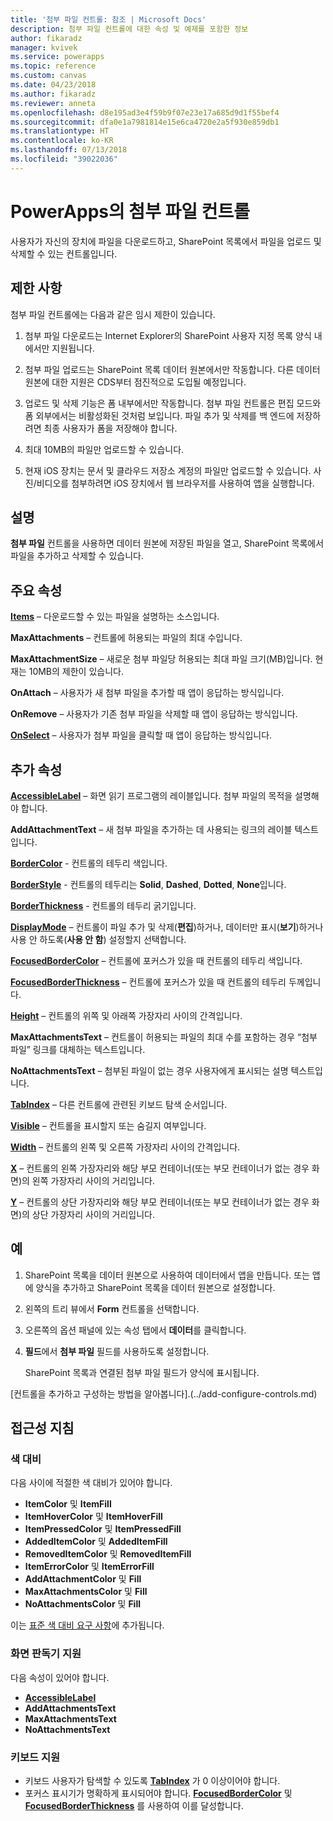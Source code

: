 ```yaml
---
title: '첨부 파일 컨트롤: 참조 | Microsoft Docs'
description: 첨부 파일 컨트롤에 대한 속성 및 예제를 포함한 정보
author: fikaradz
manager: kvivek
ms.service: powerapps
ms.topic: reference
ms.custom: canvas
ms.date: 04/23/2018
ms.author: fikaradz
ms.reviewer: anneta
ms.openlocfilehash: d8e195ad3e4f59b9f07e23e17a685d9d1f55bef4
ms.sourcegitcommit: dfa0e1a7981814e15e6ca4720e2a5f930e859db1
ms.translationtype: HT
ms.contentlocale: ko-KR
ms.lasthandoff: 07/13/2018
ms.locfileid: "39022036"
---
```

# <a name="attachments-control-in-powerapps"></a>PowerApps의 첨부 파일 컨트롤
사용자가 자신의 장치에 파일을 다운로드하고, SharePoint 목록에서 파일을 업로드 및 삭제할 수 있는 컨트롤입니다.

## <a name="limitations"></a>제한 사항
첨부 파일 컨트롤에는 다음과 같은 임시 제한이 있습니다.
1. 첨부 파일 다운로드는 Internet Explorer의 SharePoint 사용자 지정 목록 양식 내에서만 지원됩니다.

1. 첨부 파일 업로드는 SharePoint 목록 데이터 원본에서만 작동합니다.  다른 데이터 원본에 대한 지원은 CDS부터 점진적으로 도입될 예정입니다.

1. 업로드 및 삭제 기능은 폼 내부에서만 작동합니다.  첨부 파일 컨트롤은 편집 모드와 폼 외부에서는 비활성화된 것처럼 보입니다.   파일 추가 및 삭제를 백 엔드에 저장하려면 최종 사용자가 폼을 저장해야 합니다.

1. 최대 10MB의 파일만 업로드할 수 있습니다.  

1. 현재 iOS 장치는 문서 및 클라우드 저장소 계정의 파일만 업로드할 수 있습니다. 사진/비디오를 첨부하려면 iOS 장치에서 웹 브라우저를 사용하여 앱을 실행합니다.

## <a name="description"></a>설명
**첨부 파일** 컨트롤을 사용하면 데이터 원본에 저장된 파일을 열고, SharePoint 목록에서 파일을 추가하고 삭제할 수 있습니다.

## <a name="key-properties"></a>주요 속성
**[Items](properties-core.md)** – 다운로드할 수 있는 파일을 설명하는 소스입니다.

**MaxAttachments** – 컨트롤에 허용되는 파일의 최대 수입니다.

**MaxAttachmentSize** – 새로운 첨부 파일당 허용되는 최대 파일 크기(MB)입니다.  현재는 10MB의 제한이 있습니다.

**OnAttach** – 사용자가 새 첨부 파일을 추가할 때 앱이 응답하는 방식입니다.

**OnRemove** – 사용자가 기존 첨부 파일을 삭제할 때 앱이 응답하는 방식입니다.

**[OnSelect](properties-core.md)** – 사용자가 첨부 파일을 클릭할 때 앱이 응답하는 방식입니다.

## <a name="additional-properties"></a>추가 속성
**[AccessibleLabel](properties-accessibility.md)** – 화면 읽기 프로그램의 레이블입니다. 첨부 파일의 목적을 설명해야 합니다.

**AddAttachmentText** – 새 첨부 파일을 추가하는 데 사용되는 링크의 레이블 텍스트입니다.

**[BorderColor](properties-color-border.md)** - 컨트롤의 테두리 색입니다.

**[BorderStyle](properties-color-border.md)** - 컨트롤의 테두리는 **Solid**, **Dashed**, **Dotted**, **None**입니다.

**[BorderThickness](properties-color-border.md)** - 컨트롤의 테두리 굵기입니다.

**[DisplayMode](properties-core.md)** – 컨트롤이 파일 추가 및 삭제(**편집**)하거나, 데이터만 표시(**보기**)하거나 사용 안 하도록(**사용 안 함**) 설정할지 선택합니다.

**[FocusedBorderColor](properties-color-border.md)** – 컨트롤에 포커스가 있을 때 컨트롤의 테두리 색입니다.

**[FocusedBorderThickness](properties-color-border.md)** – 컨트롤에 포커스가 있을 때 컨트롤의 테두리 두께입니다.

**[Height](properties-size-location.md)** – 컨트롤의 위쪽 및 아래쪽 가장자리 사이의 간격입니다.

**MaxAttachmentsText** – 컨트롤이 허용되는 파일의 최대 수를 포함하는 경우 “첨부 파일” 링크를 대체하는 텍스트입니다.

**NoAttachmentsText** – 첨부된 파일이 없는 경우 사용자에게 표시되는 설명 텍스트입니다.

**[TabIndex](properties-accessibility.md)** – 다른 컨트롤에 관련된 키보드 탐색 순서입니다.

**[Visible](properties-core.md)** – 컨트롤을 표시할지 또는 숨길지 여부입니다.

**[Width](properties-size-location.md)** – 컨트롤의 왼쪽 및 오른쪽 가장자리 사이의 간격입니다.

**[X](properties-size-location.md)** – 컨트롤의 왼쪽 가장자리와 해당 부모 컨테이너(또는 부모 컨테이너가 없는 경우 화면)의 왼쪽 가장자리 사이의 거리입니다.

**[Y](properties-size-location.md)** – 컨트롤의 상단 가장자리와 해당 부모 컨테이너(또는 부모 컨테이너가 없는 경우 화면)의 상단 가장자리 사이의 거리입니다.


## <a name="example"></a>예
1. SharePoint 목록을 데이터 원본으로 사용하여 데이터에서 앱을 만듭니다.  또는 앱에 양식을 추가하고 SharePoint 목록을 데이터 원본으로 설정합니다.

2. 왼쪽의 트리 뷰에서 **Form** 컨트롤을 선택합니다.

3. 오른쪽의 옵션 패널에 있는 속성 탭에서 **데이터**를 클릭합니다.

4. **필드**에서 **첨부 파일** 필드를 사용하도록 설정합니다.

    SharePoint 목록과 연결된 첨부 파일 필드가 양식에 표시됩니다.

[컨트롤을 추가하고 구성하는 방법을 알아봅니다].(../add-configure-controls.md)


## <a name="accessibility-guidelines"></a>접근성 지침
### <a name="color-contrast"></a>색 대비
다음 사이에 적절한 색 대비가 있어야 합니다.
* **ItemColor** 및 **ItemFill**
* **ItemHoverColor** 및 **ItemHoverFill**
* **ItemPressedColor** 및 **ItemPressedFill**
* **AddedItemColor** 및 **AddedItemFill**
* **RemovedItemColor** 및 **RemovedItemFill**
* **ItemErrorColor** 및 **ItemErrorFill**
* **AddAttachmentColor** 및 **Fill**
* **MaxAttachmentsColor** 및 **Fill**
* **NoAttachmentsColor** 및 **Fill**

이는 [표준 색 대비 요구 사항](../accessible-apps-color.md)에 추가됩니다.

### <a name="screen-reader-support"></a>화면 판독기 지원
다음 속성이 있어야 합니다.
* **[AccessibleLabel](properties-accessibility.md)**
* **AddAttachmentsText**
* **MaxAttachmentsText**
* **NoAttachmentsText**

### <a name="keyboard-support"></a>키보드 지원
* 키보드 사용자가 탐색할 수 있도록 **[TabIndex](properties-accessibility.md)** 가 0 이상이어야 합니다.
* 포커스 표시기가 명확하게 표시되어야 합니다. **[FocusedBorderColor](properties-color-border.md)** 및 **[FocusedBorderThickness](properties-color-border.md)** 를 사용하여 이를 달성합니다.
